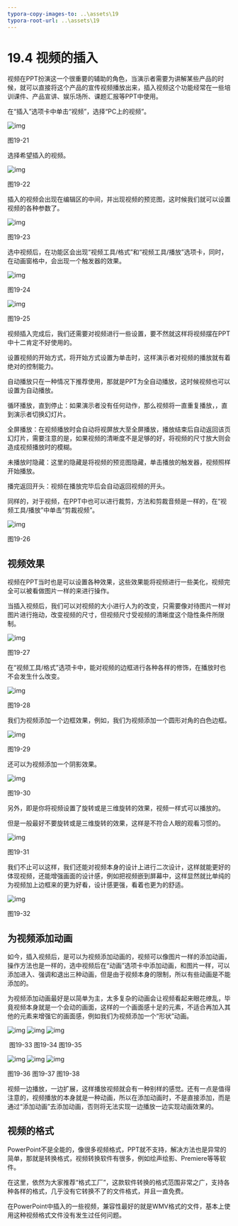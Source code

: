 ```yaml
---
typora-copy-images-to: ..\assets\19
typora-root-url: ..\assets\19
---
```


# 19.4  视频的插入

视频在PPT扮演这一个很重要的辅助的角色，当演示者需要为讲解某些产品的时候，就可以直接将这个产品的宣传视频播放出来，插入视频这个功能经常在一些培训课件、产品宣讲、娱乐场所、课题汇报等PPT中使用。

在“插入”选项卡中单击“视频”，选择“PC上的视频”。

![img](../../.gitbook/assets/image021%20%284%29.png)

图19-21

选择希望插入的视频。

![img](../../.gitbook/assets/image022%20%2827%29.jpg)

图19-22

插入的视频会出现在编辑区的中间，并出现视频的预览图，这时候我们就可以设置视频的各种参数了。

![img](../../.gitbook/assets/image023%20%2815%29.jpg)

图19-23

选中视频后，在功能区会出现“视频工具/格式”和“视频工具/播放”选项卡，同时，在动画窗格中，会出现一个触发器的效果。

![img](../../.gitbook/assets/image024%20%283%29.png)

图19-24

![img](../../.gitbook/assets/image025%20%2830%29.jpg)

图19-25

视频插入完成后，我们还需要对视频进行一些设置，要不然就这样将视频摆在PPT中十二肯定不好使用的。

设置视频的开始方式，将开始方式设置为单击时，这样演示者对视频的播放就有着绝对的控制能力。

自动播放只在一种情况下推荐使用，那就是PPT为全自动播放，这时候视频也可以设置为自动播放。

循环播放，直到停止：如果演示者没有任何动作，那么视频将一直重复播放，，直到演示者切换幻灯片。

全屏播放：在视频播放时会自动将视屏放大至全屏播放，播放结束后自动返回该页幻灯片，需要注意的是，如果视频的清晰度不是足够的好，将视频的尺寸放大则会造成视频播放时的模糊。

未播放时隐藏：这里的隐藏是将视频的预览图隐藏，单击播放的触发器，视频照样开始播放。

播完返回开头：视频在播放完毕后会自动返回视频的开头。

同样的，对于视频，在PPT中也可以进行裁剪，方法和剪裁音频是一样的，在“视频工具/播放”中单击“剪裁视频”。

![img](../../.gitbook/assets/image026%20%2811%29.jpg)

图19-26

## **视频效果**

视频在PPT当时也是可以设置各种效果，这些效果能将视频进行一些美化，视频完全可以被看做图片一样的来进行操作。

当插入视频后，我们可以对视频的大小进行人为的改变，只需要像对待图片一样对图片进行拖动，改变视频的尺寸，但视频尺寸受视频的清晰度这个隐性条件所限制。

![img](../../.gitbook/assets/image027%20%2819%29.jpg)

图19-27

在“视频工具/格式”选项卡中，能对视频的边框进行各种各样的修饰，在播放时也不会发生什么改变。

![img](../../.gitbook/assets/image028.png)

图19-28

我们为视频添加一个边框效果，例如，我们为视频添加一个圆形对角的白色边框。

![img](../../.gitbook/assets/image029%20%284%29.jpg)

图19-29

还可以为视频添加一个阴影效果。

![img](../../.gitbook/assets/image030%20%2820%29.jpg)

图19-30

另外，即是你将视频设置了旋转或是三维旋转的效果，视频一样式可以播放的。

但是一般最好不要旋转或是三维旋转的效果，这样是不符合人眼的观看习惯的。

![img](../../.gitbook/assets/image031%20%286%29.jpg)

图19-31

我们不止可以这样，我们还能对视频本身的设计上进行二次设计，这样就能更好的体现视频，还能增强画面的设计感，例如把视频嵌到屏幕中，这样显然就比单纯的为视频加上边框来的更为好看，设计感更强，看着也更为的舒适。

![img](../../.gitbook/assets/image032%20%281%29.jpg)

图19-32

## **为视频添加动画**

如今，插入视频后，是可以为视频添加动画的，视频可以像图片一样的添加动画，操作方法也是一样的，选中视频后在“动画”选项卡中添加动画，和图片一样，可以添加进入、强调和退出三种动画，但是由于视频本身的限制，所以有些动画是不能添加的。

为视频添加动画最好是以简单为主，太多复杂的动画会让视频看起来眼花缭乱，毕竟视频本身就是一个会动的画面，这样的一个画面感十足的元素，不适合再加入其他的元素来增强它的画面感，例如我们为视频添加一个“形状”动画。

![img](../../.gitbook/assets/image033%20%2813%29.jpg) ![img](../../.gitbook/assets/image034%20%2827%29.jpg) ![img](../../.gitbook/assets/image035%20%289%29.jpg)

​ 图19-33 图19-34 图19-35

![img](../../.gitbook/assets/image036%20%287%29.jpg) ![img](../../.gitbook/assets/image037%20%2814%29.jpg) ![img](../../.gitbook/assets/image038%20%281%29.jpg)

图19-36 图19-37 图19-38

视频一边播放，一边扩展，这样播放视频就会有一种别样的感觉。还有一点是值得注意的，视频播放的本身就是一种动画，所以在添加动画时，不是直接添加，而是通过“添加动画”去添加动画，否则将无法实现一边播放一边实现动画效果的。

## **视频的格式**

PowerPoint不是全能的，像很多视频格式，PPT就不支持，解决方法也是异常的简单，那就是转换格式，视频转换软件有很多，例如绘声绘影、Premiere等等软件。

在这里，依然为大家推荐“格式工厂”，这款软件转换的格式范围非常之广，支持各种各样的格式，几乎没有它转换不了的文件格式，并且一直免费。

在PowerPoint中插入的一些视频，兼容性最好的就是WMV格式的文件，基本上使用这种视频格式文件没有发生过任何问题。

